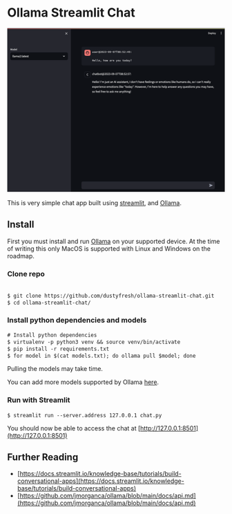 # Ollama Streamlit Chat

![Ollama Streamlit Chat](.static/screenshot.png)

This is very simple chat app built using [streamlit](https://streamlit.io/), and [Ollama](https://ollama.ai/).


## Install

First you must install and run [Ollama](https://ollama.ai/) on your supported device. At the time of writing this only MacOS is supported with Linux and Windows on the roadmap.

### Clone repo
```

$ git clone https://github.com/dustyfresh/ollama-streamlit-chat.git
$ cd ollama-streamlit-chat/
```

### Install python dependencies and models

```
# Install python dependencies
$ virtualenv -p python3 venv && source venv/bin/activate
$ pip install -r requirements.txt
$ for model in $(cat models.txt); do ollama pull $model; done
```

Pulling the models may take time.

You can add more models supported by Ollama [here](https://ollama.ai/library).


### Run with Streamlit

```
$ streamlit run --server.address 127.0.0.1 chat.py 
```

You should now be able to access the chat at [http://127.0.0.1:8501](http://127.0.0.1:8501)

## Further Reading

- [https://docs.streamlit.io/knowledge-base/tutorials/build-conversational-apps](https://docs.streamlit.io/knowledge-base/tutorials/build-conversational-apps)
- [https://github.com/jmorganca/ollama/blob/main/docs/api.md](https://github.com/jmorganca/ollama/blob/main/docs/api.md)